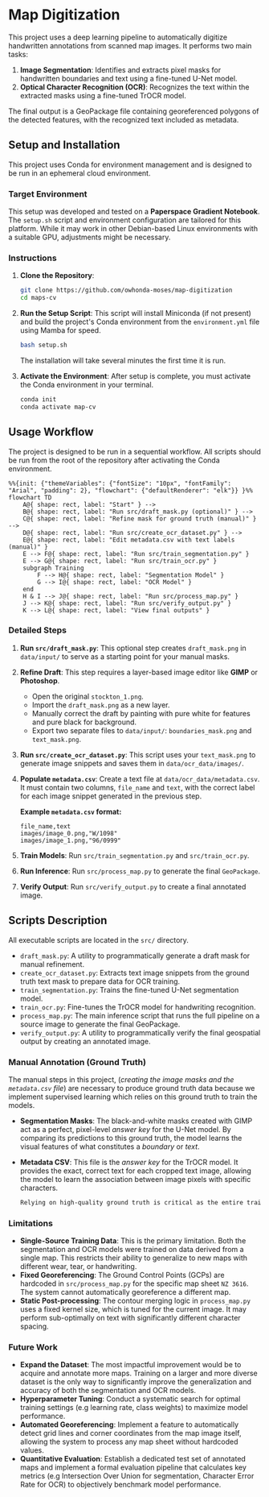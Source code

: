 # Map Digitization

This project uses a deep learning pipeline to automatically digitize handwritten annotations from scanned map images. It performs two main tasks:
1.  **Image Segmentation**: Identifies and extracts pixel masks for handwritten boundaries and text using a fine-tuned U-Net model.
2.  **Optical Character Recognition (OCR)**: Recognizes the text within the extracted masks using a fine-tuned TrOCR model.

The final output is a GeoPackage file containing georeferenced polygons of the detected features, with the recognized text included as metadata.

    
## Setup and Installation

This project uses Conda for environment management and is designed to be run in an ephemeral cloud environment.

### Target Environment
This setup was developed and tested on a **Paperspace Gradient Notebook**. The `setup.sh` script and environment configuration are tailored for this platform. While it may work in other Debian-based Linux environments with a suitable GPU, adjustments might be necessary.

### Instructions
1.  **Clone the Repository**:
    ```bash
    git clone https://github.com/owhonda-moses/map-digitization
    cd maps-cv
    ```

2.  **Run the Setup Script**: This script will install Miniconda (if not present) and build the project's Conda environment from the `environment.yml` file using Mamba for speed.
    ```bash
    bash setup.sh
    ```
    The installation will take several minutes the first time it is run.

3.  **Activate the Environment**: After setup is complete, you must activate the Conda environment in your terminal.
    ```bash
    conda init
    conda activate map-cv
    ```
    
## Usage Workflow
The project is designed to be run in a sequential workflow. All scripts should be run from the root of the repository after activating the Conda environment.


```mermaid
%%{init: {"themeVariables": {"fontSize": "10px", "fontFamily": "Arial", "padding": 2}, "flowchart": {"defaultRenderer": "elk"}} }%%
flowchart TD
    A@{ shape: rect, label: "Start" } --> 
    B@{ shape: rect, label: "Run src/draft_mask.py (optional)" } -->
    C@{ shape: rect, label: "Refine mask for ground truth (manual)" } -->
    D@{ shape: rect, label: "Run src/create_ocr_dataset.py" } -->
    E@{ shape: rect, label: "Edit metadata.csv with text labels (manual)" }
    E --> F@{ shape: rect, label: "Run src/train_segmentation.py" }
    E --> G@{ shape: rect, label: "Run src/train_ocr.py" }
    subgraph Training
        F --> H@{ shape: rect, label: "Segmentation Model" }
        G --> I@{ shape: rect, label: "OCR Model" }
    end
    H & I --> J@{ shape: rect, label: "Run src/process_map.py" }
    J --> K@{ shape: rect, label: "Run src/verify_output.py" }
    K --> L@{ shape: rect, label: "View final outputs" }
```

### Detailed Steps

1.  **Run `src/draft_mask.py`**: This optional step creates `draft_mask.png` in `data/input/` to serve as a starting point for your manual masks.

2.  **Refine Draft**: This step requires a layer-based image editor like **GIMP** or **Photoshop**.
    * Open the original `stockton_1.png`.
    * Import the `draft_mask.png` as a new layer.
    * Manually correct the draft by painting with pure white for features and pure black for background.
    * Export two separate files to `data/input/`: `boundaries_mask.png` and `text_mask.png`.

3.  **Run `src/create_ocr_dataset.py`**: This script uses your `text_mask.png` to generate image snippets and saves them in `data/ocr_data/images/`.

4.  **Populate `metadata.csv`**: Create a text file at `data/ocr_data/metadata.csv`. It must contain two columns, `file_name` and `text`, with the correct label for each image snippet generated in the previous step.

    **Example `metadata.csv` format:**
    ```csv
    file_name,text
    images/image_0.png,"W/1098"
    images/image_1.png,"96/0999"
    ```
5.  **Train Models**: Run `src/train_segmentation.py` and `src/train_ocr.py`.
6.  **Run Inference**: Run `src/process_map.py` to generate the final `GeoPackage`.
7.  **Verify Output**: Run `src/verify_output.py` to create a final annotated image.

    
## Scripts Description

All executable scripts are located in the `src/` directory.

* `draft_mask.py`: A utility to programmatically generate a draft mask for manual refinement.
* `create_ocr_dataset.py`: Extracts text image snippets from the ground truth text mask to prepare data for OCR training.
* `train_segmentation.py`: Trains the fine-tuned U-Net segmentation model.
* `train_ocr.py`: Fine-tunes the TrOCR model for handwriting recognition.
* `process_map.py`: The main inference script that runs the full pipeline on a source image to generate the final GeoPackage.
* `verify_output.py`: A utility to programmatically verify the final geospatial output by creating an annotated image.
  
### Manual Annotation (Ground Truth)

The manual steps in this project, (*creating the image masks and the `metadata.csv` file*) are necessary to produce ground truth data because we implement supervised learning which relies on this ground truth to train the models.

* **Segmentation Masks**: The black-and-white masks created with GIMP act as a perfect, pixel-level *answer key* for the U-Net model. By comparing its predictions to this ground truth, the model learns the visual features of what constitutes a _boundary_ or _text_.

* **Metadata CSV**: This file is the _answer key_ for the TrOCR model. It provides the exact, correct text for each cropped text image, allowing the model to learn the association between image pixels with specific characters.

    ```bash
    Relying on high-quality ground truth is critical as the entire training process is derived from a single source image, and due to the limited data the manually created masks and text labels represent the complete and authoritative definition of the features to be learned. Any inaccuracies in this single ground truth will be directly learned and repeated by the models.
    ```


### Limitations

* **Single-Source Training Data**: This is the primary limitation. Both the segmentation and OCR models were trained on data derived from a single map. This restricts their ability to generalize to new maps with different wear, tear, or handwriting.
* **Fixed Georeferencing**: The Ground Control Points (GCPs) are hardcoded in `src/process_map.py` for the specific map sheet `NZ 3616`. The system cannot automatically georeference a different map.
* **Static Post-processing**: The contour merging logic in `process_map.py` uses a fixed kernel size, which is tuned for the current image. It may perform sub-optimally on text with significantly different character spacing.

### Future Work

* **Expand the Dataset**: The most impactful improvement would be to acquire and annotate more maps. Training on a larger and more diverse dataset is the only way to significantly improve the generalization and accuracy of both the segmentation and OCR models.
* **Hyperparameter Tuning**: Conduct a systematic search for optimal training settings (e.g learning rate, class weights) to maximize model performance.
* **Automated Georeferencing**: Implement a feature to automatically detect grid lines and corner coordinates from the map image itself, allowing the system to process any map sheet without hardcoded values.
* **Quantitative Evaluation**: Establish a dedicated test set of annotated maps and implement a formal evaluation pipeline that calculates key metrics (e.g Intersection Over Union for segmentation, Character Error Rate for OCR) to objectively benchmark model performance.